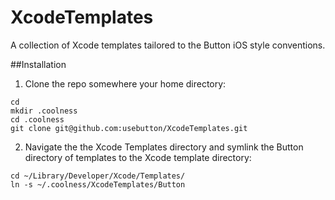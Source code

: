 XcodeTemplates
==============

A collection of Xcode templates tailored to the Button iOS style conventions.


##Installation

1. Clone the repo somewhere your home directory:
```
cd
mkdir .coolness
cd .coolness
git clone git@github.com:usebutton/XcodeTemplates.git
```
2. Navigate the the Xcode Templates directory and symlink the Button directory of templates to the Xcode template directory:
```
cd ~/Library/Developer/Xcode/Templates/
ln -s ~/.coolness/XcodeTemplates/Button

```
